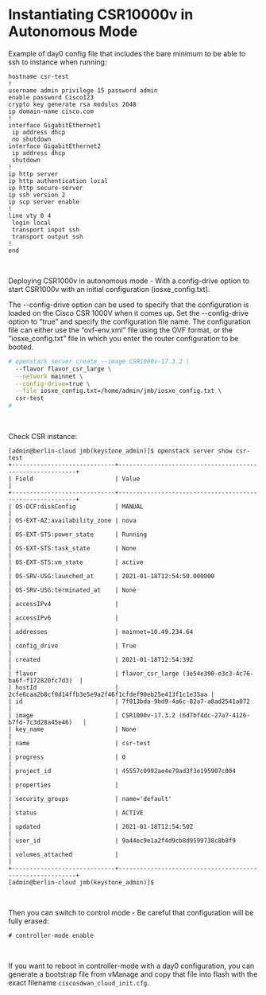 # Instantiating CSR10000v in Autonomous Mode

Example of day0 config file that includes the bare minimum to be able to ssh to instance when running:

```
hostname csr-test
!
username admin privilege 15 password admin
enable password Cisco123
crypto key generate rsa modulus 2048
ip domain-name cisco.com
!
interface GigabitEthernet1
 ip address dhcp
 no shutdown
interface GigabitEthernet2
 ip address dhcp
 shutdown
!
ip http server
ip http authentication local
ip http secure-server
ip ssh version 2
ip scp server enable
!
line vty 0 4
 login local
 transport input ssh
 transport output ssh
!
end

```

<br>

Deploying CSR1000v in autonomous mode - With a config-drive option to start CSR1000v with an initial configuration (iosxe_config.txt).

The --config-drive option can be used to specify that the configuration is loaded on the Cisco CSR 1000V when it comes up. Set the --config-drive option to “true” and specify the configuration file name. The configuration file can either use the “ovf-env.xml” file using the OVF format, or the “iosxe_config.txt” file in which you enter the router configuration to be booted.

```bash
# openstack server create --image CSR1000v-17.3.2 \
  --flavor flavor_csr_large \
  --network mainnet \
  --config-drive=true \
  --file iosxe_config.txt=/home/admin/jmb/iosxe_config.txt \
  csr-test
#
```

<br>

Check CSR instance:

```
[admin@berlin-cloud jmb(keystone_admin)]$ openstack server show csr-test
+-----------------------------+----------------------------------------------------------+
| Field                       | Value                                                    |
+-----------------------------+----------------------------------------------------------+
| OS-DCF:diskConfig           | MANUAL                                                   |
| OS-EXT-AZ:availability_zone | nova                                                     |
| OS-EXT-STS:power_state      | Running                                                  |
| OS-EXT-STS:task_state       | None                                                     |
| OS-EXT-STS:vm_state         | active                                                   |
| OS-SRV-USG:launched_at      | 2021-01-18T12:54:50.000000                               |
| OS-SRV-USG:terminated_at    | None                                                     |
| accessIPv4                  |                                                          |
| accessIPv6                  |                                                          |
| addresses                   | mainnet=10.49.234.64                                     |
| config_drive                | True                                                     |
| created                     | 2021-01-18T12:54:39Z                                     |
| flavor                      | flavor_csr_large (3e54e390-e3c3-4c76-ba6f-f172820fc7d3)  |
| hostId                      | 2cfe6caa2b8cf0d14ffb3e5e9a2f46f1cfdef90eb25e413f1c1e35aa |
| id                          | 7f013bda-9bd9-4a6c-82a7-a8ad2541a072                     |
| image                       | CSR1000v-17.3.2 (6d7bf4dc-27a7-4126-b7fd-7c3d28a45e46)   |
| key_name                    | None                                                     |
| name                        | csr-test                                                 |
| progress                    | 0                                                        |
| project_id                  | 45557c0992ae4e79ad3f3e195907c004                         |
| properties                  |                                                          |
| security_groups             | name='default'                                           |
| status                      | ACTIVE                                                   |
| updated                     | 2021-01-18T12:54:50Z                                     |
| user_id                     | 9a44ec9e1a2f4d9cb8d9599738c8b8f9                         |
| volumes_attached            |                                                          |
+-----------------------------+----------------------------------------------------------+
[admin@berlin-cloud jmb(keystone_admin)]$
```

<br>

Then you can switch to control mode - Be careful that configuration will be fully erased:

```
# controller-mode enable
```

<br>

If you want to reboot in controller-mode with a day0 configuration, you can generate a bootstrap file from vManage and copy that file into flash with the exact filename `ciscosdwan_cloud_init.cfg`. 

<br>